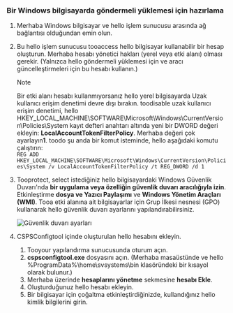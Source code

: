 ### <a name="prepare-for-a-push-installation-on-a-windows-computer"></a>Bir Windows bilgisayarda göndermeli yüklemesi için hazırlama

1. Merhaba Windows bilgisayar ve hello işlem sunucusu arasında ağ bağlantısı olduğundan emin olun.
2. Bu hello işlem sunucusu tooaccess hello bilgisayar kullanabilir bir hesap oluşturun. Merhaba hesabı yönetici hakları (yerel veya etki alanı) olması gerekir. (Yalnızca hello göndermeli yüklemesi için ve aracı güncelleştirmeleri için bu hesabı kullanın.)

   > [!NOTE]
   > Bir etki alanı hesabı kullanmıyorsanız hello yerel bilgisayarda Uzak kullanıcı erişim denetimi devre dışı bırakın. toodisable uzak kullanıcı erişim denetimi, hello HKEY_LOCAL_MACHINE\SOFTWARE\Microsoft\Windows\CurrentVersion\Policies\System kayıt defteri anahtarı altında yeni bir DWORD değeri ekleyin: **LocalAccountTokenFilterPolicy**. Merhaba değeri çok ayarlayın**1**. toodo şu anda bir komut isteminde, hello aşağıdaki komutu çalıştırın:  
   `REG ADD HKEY_LOCAL_MACHINE\SOFTWARE\Microsoft\Windows\CurrentVersion\Policies\System /v LocalAccountTokenFilterPolicy /t REG_DWORD /d 1`
   >
   >
2. Tooprotect, select istediğiniz hello bilgisayardaki Windows Güvenlik Duvarı'nda **bir uygulama veya özelliğin güvenlik duvarı aracılığıyla izin**. Etkinleştirme **dosya ve Yazıcı Paylaşımı** ve **Windows Yönetim Araçları (WMI)**. Tooa etki alanına ait bilgisayarlar için Grup İlkesi nesnesi (GPO) kullanarak hello güvenlik duvarı ayarlarını yapılandırabilirsiniz.

   ![Güvenlik duvarı ayarları](./media/site-recovery-prepare-push-install-mob-svc-win/mobility1.png)

3. CSPSConfigtool içinde oluşturulan hello hesabını ekleyin.
    1.  Tooyour yapılandırma sunucusunda oturum açın.
    2.  **cspsconfigtool.exe** dosyasını açın. (Merhaba masaüstünde ve hello %ProgramData%\home\svsystems\bin klasöründeki bir kısayol olarak bulunur.)
    3.  Merhaba üzerinde **hesaplarını yönetme** sekmesine **hesabı Ekle**.
    4.  Oluşturduğunuz hello hesabı ekleyin.
    5.  Bir bilgisayar için çoğaltma etkinleştirdiğinizde, kullandığınız hello kimlik bilgilerini girin.
